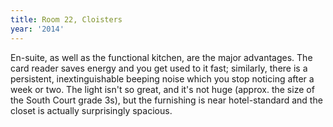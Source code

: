 ```yaml
---
title: Room 22, Cloisters
year: '2014'
---
```


En-suite, as well as the functional kitchen, are the major advantages. The card reader saves energy and you get used to it fast; similarly, there is a persistent, inextinguishable beeping noise which you stop noticing after a week or two. The light isn't so great, and it's not huge (approx. the size of the South Court grade 3s), but the furnishing is near hotel-standard and the closet is actually surprisingly spacious.